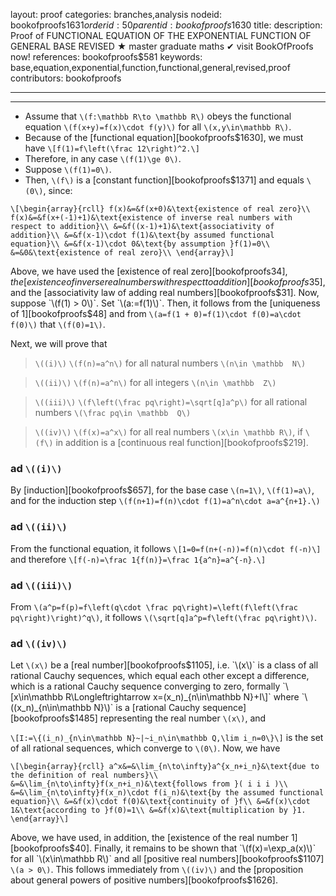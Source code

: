 layout: proof
categories: branches,analysis
nodeid: bookofproofs$1631
orderid: 50
parentid: bookofproofs$1630
title: 
description:  Proof of FUNCTIONAL EQUATION OF THE EXPONENTIAL FUNCTION OF GENERAL BASE REVISED &#9733; master graduate maths &#10004; visit BookOfProofs now!
references: bookofproofs$581
keywords: base,equation,exponential,function,functional,general,revised,proof
contributors: bookofproofs

---


---

* Assume that `\(f:\mathbb R\to \mathbb R\)` obeys the functional equation `\(f(x+y)=f(x)\cdot f(y)\)` for all `\(x,y\in\mathbb R\)`. 
* Because of the [functional equation][bookofproofs$1630], we must have `\[f(1)=f\left(\frac 12\right)^2.\]` 
* Therefore, in any case `\(f(1)\ge 0\)`. 
* Suppose `\(f(1)=0\)`. 
* Then, `\(f\)` is a [constant function][bookofproofs$1371] and equals `\(0\)`, since:

`\[\begin{array}{rcll}
f(x)&=&f(x+0)&\text{existence of real zero}\\
f(x)&=&f(x+(-1)+1)&\text{existence of inverse real numbers with respect to addition}\\
&=&f((x-1)+1)&\text{associativity of addition}\\
&=&f(x-1)\cdot f(1)&\text{by assumed functional equation}\\
&=&f(x-1)\cdot 0&\text{by assumption }f(1)=0\\
&=&0&\text{existence of real zero}\\
\end{array}\]`

Above, we have used the [existence of real zero][bookofproofs$34], the [existence of inverse real numbers with respect to addition][bookofproofs$35], and the [associativity law of adding real numbers][bookofproofs$31].
Now, suppose `\(f(1) > 0\)`. Set `\(a:=f(1)\)`. Then, it follows from the [uniqueness of 1][bookofproofs$48] and from  `\(a=f(1 + 0)=f(1)\cdot f(0)=a\cdot f(0)\)` that `\(f(0)=1\)`.

Next, we will prove that 

> `\((i)\)` `\(f(n)=a^n\)` for all natural numbers `\(n\in \mathbb  N\)` 

> `\((ii)\)` `\(f(n)=a^n\)` for all integers `\(n\in \mathbb  Z\)` 

> `\((iii)\)` `\(f\left(\frac pq\right)=\sqrt[q]a^p\)` for all rational numbers `\(\frac pq\in \mathbb  Q\)` 

> `\((iv)\)` `\(f(x)=a^x\)` for all real numbers `\(x\in \mathbb R\)`, if `\(f\)` in addition is a [continuous real function][bookofproofs$219].
### ad `\((i)\)`

By [induction][bookofproofs$657], for the base case `\(n=1\)`, `\(f(1)=a\)`, and for the induction step `\(f(n+1)=f(n)\cdot f(1)=a^n\cdot a=a^{n+1}.\)`

### ad `\((ii)\)`

From the functional equation, it follows 
`\[1=0=f(n+(-n))=f(n)\cdot f(-n)\]`
and therefore `\[f(-n)=\frac 1{f(n)}=\frac 1{a^n}=a^{-n}.\]`

### ad `\((iii)\)`

From `\(a^p=f(p)=f\left(q\cdot \frac pq\right)=\left(f\left(\frac pq\right)\right)^q\)`, it follows `\(\sqrt[q]a^p=f\left(\frac pq\right)\)`.

### ad `\((iv)\)`

Let `\(x\)` be a [real number][bookofproofs$1105], i.e. `\(x\)` is a class of all rational Cauchy sequences, which equal each other except a difference, which is a rational Cauchy sequence converging to zero, formally `\[x\in\mathbb R\Longleftrightarrow x=(x_n)_{n\in\mathbb N}+I\]`
where `\((x_n)_{n\in\mathbb N}\)` is a [rational Cauchy sequence][bookofproofs$1485] representing the real number `\(x\)`, and

`\[I:=\{(i_n)_{n\in\mathbb N}~|~i_n\in\mathbb Q,\lim i_n=0\}\]`
is the set of all rational sequences, which converge to `\(0\)`. Now, we have 

`\[\begin{array}{rcll}
a^x&=&\lim_{n\to\infty}a^{x_n+i_n}&\text{due to the definition of real numbers}\\
&=&\lim_{n\to\infty}f(x_n+i_n)&\text{follows from }( i i i )\\
&=&\lim_{n\to\infty}f(x_n)\cdot f(i_n)&\text{by the assumed functional equation}\\
&=&f(x)\cdot f(0)&\text{continuity of }f\\
&=&f(x)\cdot 1&\text{according to }f(0)=1\\
&=&f(x)&\text{multiplication by }1.
\end{array}\]`

Above, we have used, in addition, the [existence of the real number 1][bookofproofs$40].
Finally, it remains to be shown that `\(f(x)=\exp_a(x)\)` for all `\(x\in\mathbb R\)` and all [positive real numbers][bookofproofs$1107] `\(a > 0\)`. This follows immediately from `\((iv)\)` and the [proposition about general powers of positive numbers][bookofproofs$1626].